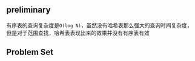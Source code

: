 ## preliminary

有序表的查询复杂度是`O(log N)`，虽然没有哈希表那么强大的查询时间复杂度，但是对于范围查找，哈希表表现出来的效果并没有有序表有效

## Problem Set
